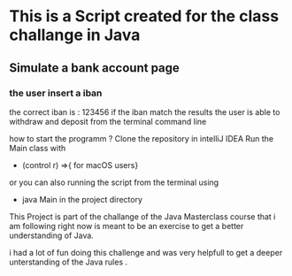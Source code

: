# This is a  Script created for the class challange in Java 

## Simulate a bank account page 

### the user insert a iban
the correct iban is : 123456 
if the iban match the results 
the user is able to  withdraw and deposit
from the terminal command line

how to start the programm ? 
Clone the repository in intelliJ IDEA 
Run the Main class with 
* (control r) =>{ for macOS users} 

or you can also running the script
from the terminal using

* java Main in the project directory 

This  Project is part of the challange
of the Java Masterclass course that i am following right now 
is meant to be an exercise to get a better understanding of Java.

i had a lot of fun doing this challenge and was very helpfull 
to get a deeper unterstanding of the  Java rules . 
